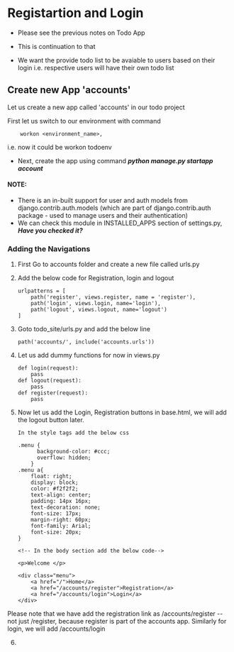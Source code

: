 # Registartion and Login

- Please see the previous notes on Todo App
-  This is continuation to that 

- We want the provide todo list to be avaiable to users based on their login  i.e. respective users will have their own todo list

## Create new App 'accounts'
Let us create a new app called 'accounts' in our todo project

First let us switch to our environment with command
```
	workon <environment_name>,
```
i.e. now it could be workon todoenv

- Next, create the app using command ***python manage.py startapp account***

#### NOTE:
* There is an in-built support for user and auth models from django.contrib.auth.models (which are part of django.contrib.auth package - used to manage users and their authentication) 
* We can check this module in INSTALLED_APPS section of settings.py, ***Have you checked it?***

### Adding the Navigations
1. First Go to accounts folder and create a new file called urls.py
2. Add the below code for Registration, login and logout

    ```
    urlpatterns = [
	    path('register', views.register, name = 'register'),
        path('login', views.login, name='login'),
        path('logout', views.logout, name='logout')
    ]
    ```
3. Goto todo_site/urls.py and add the below line
	```
	path('accounts/', include('accounts.urls'))
	```
4. Let us add dummy functions for now in views.py
    ```
    def login(request):
        pass
    def logout(request):
        pass
    def register(request):
        pass
    ```
5. Now let us add the Login, Registration buttons in base.html, we will add the logout button later.

    ```
	In the style tags add the below css

	.menu {
		  background-color: #ccc;
		  overflow: hidden;
		}
	.menu a{
		float: right;
		display: block;
		color: #f2f2f2;
		text-align: center;
		padding: 14px 16px;
		text-decoration: none;
		font-size: 17px;
		margin-right: 60px;
		font-family: Arial;
		font-size: 20px;
	}

	<!-- In the body section add the below code-->

	<p>Welcome </p>
	
	<div class="menu">
		<a href="/">Home</a>
		<a href="/accounts/register">Registration</a>
		<a href="/accounts/login">Login</a>
	</div>

    ```
Please note that we have add the registration link as /accounts/register -- not just /register, because register is part of the accounts app. Similarly for login, we will add /accounts/login

6.
